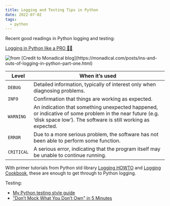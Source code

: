 ```yaml
---
title: Logging and Testing Tips in Python
date: 2022-07-02
tags:
  - python
---
```


Recent good readings in Python logging and testing:

[Logging in Python like a PRO 🐍🌴](https://guicommits.com/how-to-log-in-python-like-a-pro/)

![](https://docs.monadical.com/uploads/5fb79fe51e47ca767ab94b61e.png 'from [Credit to Monadical blog](https://monadical.com/posts/ins-and-outs-of-logging-in-python-part-one.html)')

| Level      | When it’s used                                                                                                                                                         |
| ---------- | ---------------------------------------------------------------------------------------------------------------------------------------------------------------------- |
| `DEBUG`    | Detailed information, typically of interest only when diagnosing problems.                                                                                             |
| `INFO`     | Confirmation that things are working as expected.                                                                                                                      |
| `WARNING`  | An indication that something unexpected happened, or indicative of some problem in the near future (e.g. ‘disk space low’). The software is still working as expected. |
| `ERROR`    | Due to a more serious problem, the software has not been able to perform some function.                                                                                |
| `CRITICAL` | A serious error, indicating that the program itself may be unable to continue running.                                                                                 |

With primer tutorials from Python std library
[Logging HOWTO](https://docs.python.org/3/howto/logging.html) and
[Logging Cookbook](https://docs.python.org/3/howto/logging-cookbook.html), these
are enough to get through to Python logging.

Testing:

- [My Python testing style guide](https://blog.thea.codes/my-python-testing-style-guide)
- ["Don’t Mock What You Don’t Own" in 5 Minutes](https://hynek.me/articles/what-to-mock-in-5-mins)
